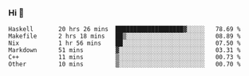 ### Hi 👋

<!--START_SECTION:waka-->

```text
Haskell       20 hrs 26 mins  ███████████████████▓░░░░░   78.69 %
Makefile      2 hrs 18 mins   ██▒░░░░░░░░░░░░░░░░░░░░░░   08.89 %
Nix           1 hr 56 mins    ██░░░░░░░░░░░░░░░░░░░░░░░   07.50 %
Markdown      51 mins         ▓░░░░░░░░░░░░░░░░░░░░░░░░   03.31 %
C++           11 mins         ▒░░░░░░░░░░░░░░░░░░░░░░░░   00.73 %
Other         10 mins         ▒░░░░░░░░░░░░░░░░░░░░░░░░   00.70 %
```

<!--END_SECTION:waka-->
